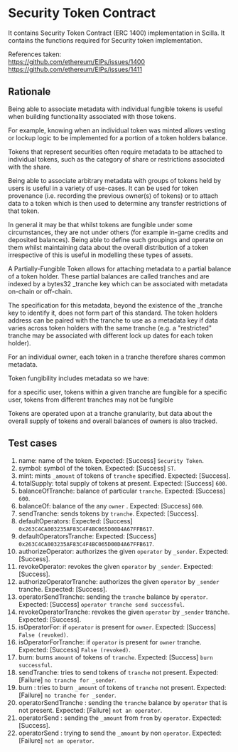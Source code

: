 # Security Token Contract

It contains Security Token Contract (ERC 1400) implementation in Scilla.
It contains the functions required for Security token implementation.

References taken:<br>
https://github.com/ethereum/EIPs/issues/1400 <br>
https://github.com/ethereum/EIPs/issues/1411<br>

## Rationale

Being able to associate metadata with individual fungible tokens is useful when building functionality associated with those tokens.

For example, knowing when an individual token was minted allows vesting or lockup logic to be implemented for a portion of a token holders balance.

Tokens that represent securities often require metadata to be attached to individual tokens, such as the category of share or restrictions associated with the share.

Being able to associate arbitrary metadata with groups of tokens held by users is useful in a variety of use-cases. It can be used for token provenance (i.e. recording the previous owner(s) of tokens) or to attach data to a token which is then used to determine any transfer restrictions of that token.

In general it may be that whilst tokens are fungible under some circumstances, they are not under others (for example in-game credits and deposited balances). Being able to define such groupings and operate on them whilst maintaining data about the overall distribution of a token irrespective of this is useful in modelling these types of assets.

A Partially-Fungible Token allows for attaching metadata to a partial balance of a token holder. These partial balances are called tranches and are indexed by a bytes32 \_tranche key which can be associated with metadata on-chain or off-chain.

The specification for this metadata, beyond the existence of the \_tranche key to identify it, does not form part of this standard. The token holders address can be paired with the tranche to use as a metadata key if data varies across token holders with the same tranche (e.g. a "restricted" tranche may be associated with different lock up dates for each token holder).

For an individual owner, each token in a tranche therefore shares common metadata.

Token fungibility includes metadata so we have:

for a specific user, tokens within a given tranche are fungible
for a specific user, tokens from different tranches may not be fungible

Tokens are operated upon at a tranche granularity, but data about the overall supply of tokens and overall balances of owners is also tracked.

## Test cases

1. name: name of the token. Expected: [Success] `Security Token`.
2. symbol: symbol of the token. Expected: [Success] `ST`.
3. mint: mints `_amount` of tokens of `tranche` specified. Expected: [Success].
4. totalSupply: total supply of tokens at present. Expected: [Success] `600`.
5. balanceOfTranche: balance of particular `tranche`. Expected: [Success] `600`.
6. balanceOf: balance of the any `owner` . Expected: [Success] `600`.
7. sendTranche: sends tokens by `tranche`. Expected: [Success].
8. defaultOperators: Expected: [Success] `0x263C4CA003235AF83C4F4BC065D00D4A67FFB617`.
9. defaultOperatorsTranche: Expected: [Success] `0x263C4CA003235AF83C4F4BC065D00D4A67FFB617`.
10. authorizeOperator: authorizes the given `operator` by `_sender`. Expected: [Success].
11. revokeOperator: revokes the given `operator` by `_sender`. Expected: [Success].
12. authorizeOperatorTranche: authorizes the given `operator` by `_sender` tranche. Expected: [Success].
13. operatorSendTranche: sending the `tranche` balance by `operator`. Expected: [Success] `operator tranche send successful`.
14. revokeOperatorTranche: revokes the given `operator` by `_sender` tranche. Expected: [Success].
15. isOperatorFor: if `operator` is present for `owner`. Expected: [Success] `False (revoked)`.
16. isOperatorForTranche: if `operator` is present for `owner` tranche. Expected: [Success] `False (revoked)`.
17. burn: burns `amount` of tokens of `tranche`. Expected: [Success] `burn successful`.
18. sendTranche: tries to send tokens of `tranche` not present. Expected: [Failure] `no tranche for _sender`.
19. burn : tries to burn `_amount` of tokens of `tranche` not present. Expected: [Failure] `no tranche for _sender`.
20. operatorSendTranche : sending the `tranche` balance by `operator` that is not present. Expected: [Failure] `not an operator`.
21. operatorSend : sending the `_amount` from `from` by `operator`. Expected: [Success].
22. operatorSend : trying to send the `_amount` by non `operator`. Expected: [Failure] `not an operator`.
